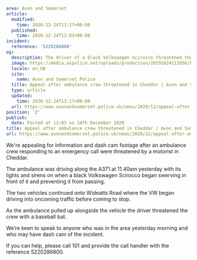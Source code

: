 ```yaml
area: Avon and Somerset
article:
  modified:
    time: 2020-12-24T13:17+00:00
  published:
    time: 2020-12-24T13:03+00:00
incident:
  reference: '5220286800'
og:
  description: The driver of a black Volkswagen Scirocco threatened the ambulance crew with a baseball bat as they responded to an emergency call&#8230;
  image: https://media.aspolice.net/uploads/production/20191024111856/Police-appeal-bike.jpg
  locale: en_GB
  site:
    name: Avon and Somerset Police
  title: Appeal after ambulance crew threatened in Cheddar | Avon and Somerset Police
  type: article
  updated:
    time: 2020-12-24T13:17+00:00
  url: https://www.avonandsomerset.police.uk/news/2020/12/appeal-after-ambulance-crew-threatened-in-cheddar/
position: '2'
publish:
  date: Posted at 13:03 on 24th December 2020
title: Appeal after ambulance crew threatened in Cheddar | Avon and Somerset Police
url: https://www.avonandsomerset.police.uk/news/2020/12/appeal-after-ambulance-crew-threatened-in-cheddar/
```

We're appealing for information and dash cam footage after an ambulance crew responding to an emergency call were threatened by a motorist in Cheddar.

The ambulance was driving along the A371 at 11.40am yesterday with its lights and sirens on when a black Volkswagen Scirocco began swerving in front of it and preventing it from passing.

The two vehicles continued onto Wideatts Road where the VW began driving into oncoming traffic before coming to stop.

As the ambulance pulled up alongside the vehicle the driver threatened the crew with a baseball bat.

We’re keen to speak to anyone who was in the area yesterday morning and who may have dash cam of the incident.

If you can help, please call 101 and provide the call handler with the reference 5220286800.
